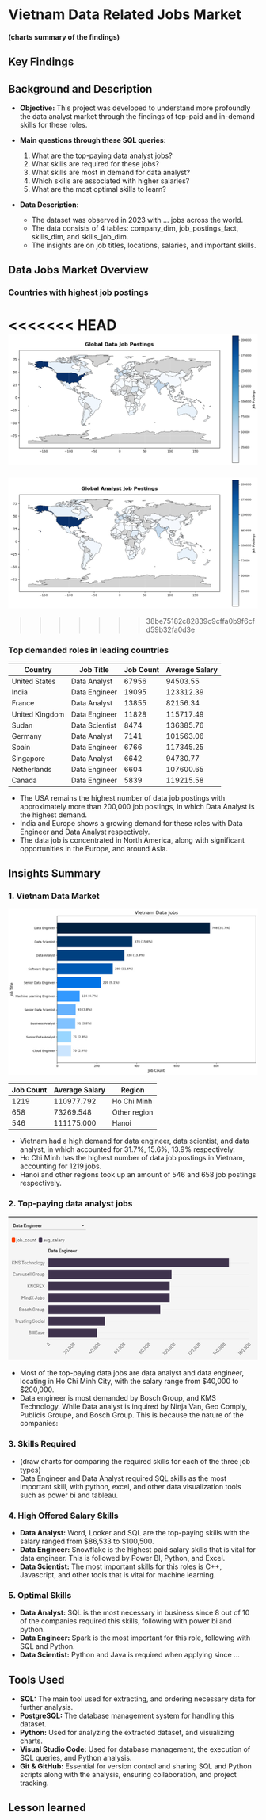 # Vietnam Data Related Jobs Market

#### (charts summary of the findings)


## Key Findings




## Background and Description 
- **Objective:** This project was developed to understand more profoundly the data analyst market through the findings of top-paid and in-demand skills for these roles.
- **Main questions through these SQL queries:**

    1. What are the top-paying data analyst jobs?
    2. What skills are required for these jobs?
    3. What skills are most in demand for data analyst?
    4. Which skills are associated with higher salaries?
    5. What are the most optimal skills to learn? 

- **Data Description:**
    - The dataset was observed in 2023 with ... jobs across the world.
    - The data consists of 4 tables: company_dim, job_postings_fact, skills_dim, and skills_job_dim.
    - The insights are on job titles, locations, salaries, and important skills.


## Data Jobs Market Overview
### Countries with highest job postings

<<<<<<< HEAD
![](charts/global.png)
=======
![](charts/global.jpg)
>>>>>>> 38be75182c82839c9cffa0b9f6cfd59b32fa0d3e

### Top demanded roles in leading countries
| Country | Job Title | Job Count | Average Salary |
|---|---|---|---|
| United States | Data Analyst | 67956 | 94503.55 |
| India | Data Engineer | 19095 | 123312.39 |
| France | Data Analyst | 13855 | 82156.34 |
| United Kingdom | Data Engineer | 11828 | 115717.49 |
| Sudan | Data Scientist | 8474 | 136385.76 |
| Germany | Data Analyst | 7141 | 101563.06 |
| Spain | Data Engineer | 6766 | 117345.25 |
| Singapore | Data Analyst | 6642 | 94730.77 |
| Netherlands | Data Engineer | 6604 | 107600.65 |
| Canada | Data Engineer | 5839 | 119215.58 |

- The USA remains the highest number of data job postings with approximately more than 200,000 job postings, in which Data Analyst is the highest demand.
- India and Europe shows a growing demand for these roles with Data Engineer and Data Analyst respectively.
- The data job is concentrated in North America, along with significant opportunities in the Europe, and around Asia.

## Insights Summary

### 1. Vietnam Data Market

![](charts/vndata.jpg)

| Job Count | Average Salary | Region |
|---|---|---|
| 1219 | 110977.792 | Ho Chi Minh |
| 658 | 73269.548 | Other region |
| 546 | 111175.000 | Hanoi |

- Vietnam had a high demand for data engineer, data scientist, and data analyst, in which accounted for 31.7%, 15.6%, 13.9% respectively.
- Ho Chi Minh has the highest number of data job postings in Vietnam, accounting for 1219 jobs.
- Hanoi and other regions took up an amount of 546 and 658 job postings respectively.


### 2. Top-paying data analyst jobs

[![](charts\companies.png)](https://public.flourish.studio/visualisation/25781987/)

- Most of the top-paying data jobs are data analyst and data engineer, locating in Ho Chi Minh City, with the salary range from $40,000 to $200,000.
- Data engineer is most demanded by Bosch Group, and KMS Technology. While Data analyst is inquired by Ninja Van, Geo Comply, Publicis Groupe, and Bosch Group. This is because the nature of the companies: 


### 3. Skills Required


- (draw charts for comparing the required skills for each of the three job types)
- Data Engineer and Data Analyst required SQL skills as the most important skill, with python, excel, and other data visualization tools such as power bi and tableau.


### 4. High Offered Salary Skills

- **Data Analyst:** Word, Looker and SQL are the top-paying skills with the salary ranged from $86,533 to $100,500.
- **Data Engineer:** Snowflake is the highest paid salary skills that is vital for data engineer. This is followed by Power BI, Python, and Excel.
- **Data Scientist:** The most important skills for this roles is C++, Javascript, and other tools that is vital for machine learning. 

### 5. Optimal Skills 



- **Data Analyst:** SQL is the most necessary in business since 8 out of 10 of the companies required this skills, following with power bi and python.
- **Data Engineer:** Spark is the most important for this role, following with SQL and Python.
- **Data Scientist:** Python and Java is required when applying since ...


## Tools Used
- **SQL:** The main tool used for extracting, and ordering necessary data for further analysis.
- **PostgreSQL:** The database management system for handling this dataset.
- **Python:** Used for analyzing the extracted dataset, and visualizing charts.
- **Visual Studio Code:** Used for database management, the execution of SQL queries, and Python analysis.
- **Git & GitHub:** Essential for version control and sharing SQL and Python scripts along with the analysis, ensuring collaboration, and project tracking.

## Lesson learned
